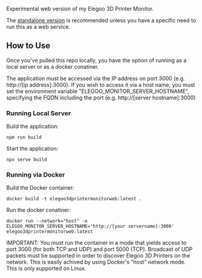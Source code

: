 Experimental web version of my Elegoo 3D Printer Monitor.

The [standalone version](https://github.com/ssewell/Elegoo3DPrinterMonitor) is recommended unless you have a specific need to run this as a web service.

## How to Use

Once you've pulled this repo locally, you have the option of running as a local server or as a docker conatiner.

The application must be accessed via the IP address on port 3000 (e.g. http://[ip address]:3000). If you wish to access it via a host name, you must set the environment variable "ELEGOO_MONITOR_SERVER_HOSTNAME", specifying the FQDN including the port (e.g. http://[server hostname]:3000)

### Running Local Server

Build the application:

```shell
npm run build
```

Start the application:

```shell
npx serve build
```

### Running via Docker

Build the Docker container:

```shell
docker build -t elegoo3dprintermonitorweb:latest .
```

Run the docker conatiner:

```shell
docker run --network="host" -e ELEGOO_MONITOR_SERVER_HOSTNAME='http://[your servername]:3000' elegoo3dprintermonitorweb:latest
```

IMPORTANT: You must run the container in a mode that yields access to port 3000 (for both TCP and UDP) and port 5000 (TCP). Broadcast of UDP packets must be supported in order to discover Elegoo 3D Printers on the network. This is easily achived by using Docker's "host" network mode. This is only supported on Linux.
